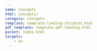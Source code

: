```yaml
---
name: Concepts
html: concepts/
category: Concepts
template: template-landing-children.html
pdf_template: template-pdf-landing.html
parent: index.html
targets:
    - en
---
```

